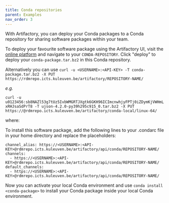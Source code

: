 ```yaml
---
title: Conda repositories
parent: Examples
nav_order: 3
---
```


With Artifactory, you can deploy your Conda packages to a Conda repository for sharing software packages within your team.

To deploy your favourite software package using the Artifactory UI, visit the [online platform](https://rdmrepo.icts.kuleuven.be/ui/login/) and navigate to your `CONDA-REPOSITORY`.
Click "deploy" to deploy your `conda-package.tar.bz2` in this Conda repository.

Alternatively you can use `curl -u <USERNAME>:<API-KEY> -T conda-package.tar.bz2 -X PUT  https://rdmrepo.icts.kuleuven.be/artifactory/REPOSITORY-NAME/` 

*e.g.*

`curl -u u0123456:sb8NAZl53g7tUz5IvbWMGRTJXgtk6GKH96ICImcnwhjyFPTj0iZDymKjVWHmLxRHJsaSdPrT8 -T ujson-4.2.0-py39h295c915_0.tar.bz2 -X PUT https://@rdmrepo.icts.kuleuven.be/artifactory/conda-local/linux-64/`

where:

To install this software package, add the following lines to your .condarc file in your home directory and replace the placeholders:

```
channel_alias: https://<USERNAME>:<API-KEY>@rdmrepo.icts.kuleuven.be/artifactory/api/conda/REPOSITORY-NAME/
channels:
  - https://<USERNAME>:<API-KEY>@rdmrepo.icts.kuleuven.be/artifactory/api/conda/REPOSITORY-NAME/
default_channels:
  - https://<USERNAME>:<API-KEY>@rdmrepo.icts.kuleuven.be/artifactory/api/conda/REPOSITORY-NAME/
```
Now you can activate your local Conda environment and use `conda install <conda-package>` to install your Conda package inside your local Conda environment.
  
  
